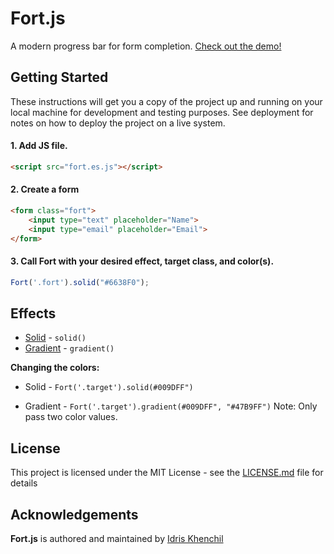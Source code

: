 # Fort.js

A modern progress bar for form completion. [Check out the demo!](/)

## Getting Started

These instructions will get you a copy of the project up and running on your local machine for development and testing purposes. See deployment for notes on how to deploy the project on a live system.

#### 1. Add JS file.
```html
<script src="fort.es.js"></script>
```

#### 2. Create a form
```html
<form class="fort">
    <input type="text" placeholder="Name">
    <input type="email" placeholder="Email">
</form>
```

#### 3. Call Fort with your desired effect, target class, and color(s).
```javascript
Fort('.fort').solid("#6638F0");
```



## Effects
* [Solid](http://idriskhenchil.github.io/index.html) - `solid()`
* [Gradient](http://idriskhenchil.github.io/gradient/index.html) - `gradient()`

**Changing the colors:**
* Solid - `Fort('.target').solid(#009DFF")` 


* Gradient - `Fort('.target').gradient(#009DFF", "#47B9FF")` Note: Only pass two color values.


## License

This project is licensed under the MIT License - see the [LICENSE.md](LICENSE.md) file for details

## Acknowledgements

**Fort.js** is authored and maintained by [Idris Khenchil](https://www.twitter.com/idriskhenchil)
